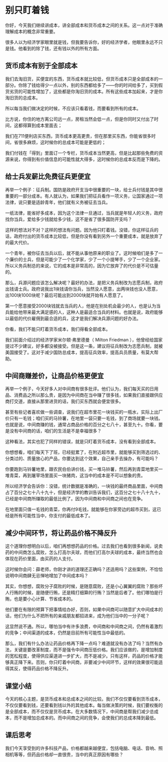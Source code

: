 # 别只盯着钱
你好，今天我们继续讲成本，讲全部成本和货币成本之间的关系。这一点对于准确理解成本的概念非常重要。

很多人以为经济学家眼里就是钱，但我要告诉你，好的经济学者，他眼里永远不只是钱。他看到的除了钱，还有钱以外的所有方面。
## 货币成本有别于全部成本
我们去淘旧货，买便宜的东西，货币成本就比较低，但货币成本只是全部成本的一部分。你除了钱给得少一点以外，别的东西都给多了——你的时间给多了，买到假货劣货的可能性增加了，这些都是你淘旧货的成本。所有这些成本加起来，才是你淘旧货的总成本。

所以每当我们做决定的时候，不应该只看着钱，而要看到所有的成本。

比方说，你住的地方离公司远一点，房租当然会低一点，但是你同时又付出了时间，这都得算到成本里面去；

我们在711便利店买东西，货币成本更高更贵，但在那里买东西，你能省很多时间，省很多麻烦，这时候你的总成本可能是更低的；

我们付钱在「得到」里面订一个专栏，货币成本当然更高，但是比起那些免费的资源来说，你得到有价值信息的可能性就大得多，这时候你的总成本反而是下降的。
## 给士兵发薪比免费征兵更便宜
再举一个例子：征兵制。国防是政府开支当中很重要的一块，给士兵付钱是其中很重要的一部分成本。有人就认为，如果我们把征兵看作一项义务，让国家通过一项法律，说只要是适龄青年，他们就有义务被征去当兵。

一纸法律，能省好多成本，因为这个法律一旦通过，当兵就是年轻人的义务，政府找你当兵，爱给多少钱就给多少钱，这不是省了很多国防开支吗？

这样的想法对不对？这样的想法有问题。因为他只盯着钱。没错，你这样征兵的话，政府付出的货币成本比较低，但是你没有看到另外一个重要成本，就是放弃了的最大代价。

一个青年，被你征去当兵以后，就不能从事他原来的职业了。这时候咱们是多了一个廉价的士兵，但是可能少了一个化学家，少了一个小提琴手，少了一个企业家。所以义务兵制总的来说，它的成本是非常高的，因为它放弃了的代价是不可估量的。

那么，兵源问题应该怎么解决呢？最好的办法，是把义务兵制改为志愿兵制，政府出钱请士兵。政府说我出1块钱请你当兵，当然没人愿意，出两块钱也没人愿意，出100块1000块呢？最后可能出到2000块就开始有人愿意了。

第一个愿意接受2000块钱就去当兵的人，他是在别处机会最少的人，也是认为当兵能给他带来最大满足感的人，这种人是最适合当兵的材料。也就是说，政府能够以最低的代价雇佣到最合适的兵，这才是我们解决兵源问题的好办法。

你看，我们不能只盯着货币成本，我们得看全部成本。

我们前面介绍过的经济学家米尔顿·弗里德曼（ Milton Friedman ），他曾经给国家提过不少建议，好多都没被接受。但是这一条，建议将征兵制改为志愿兵制，就被美国接受了。这对于减少国防总成本，提高征兵效率，提高兵员质量，有莫大帮助。
## 中间商赚差价，让商品价格更便宜
再举一个例子，今天好多人对中间商有很多批评。他们认为，我们每天买的日用品、消费品之所以那么贵，是因为中间商在当中赚了很多钱，如果我们直接跟供应商打交道，直接从那里进货的话，我们买东西就会便宜很多。

甚至有些记者喜欢做一些调查，说我们在超市里花一块钱买的一瓶水，实际上出厂价只有一毛钱；咱们买的马铃薯，在地里一袋只要一毛钱，到了商场就要一块钱。也就是说，中间商赚的钱，通常占商品价格的百分之七八十，甚至九十。你看，要是没有中间商的话，咱们的生活是不是幸福很多？

这种看法，其实也犯了同样的错误，就是只盯着货币成本，没有看到全部成本。

你想想看，咱们每天下了班，已经挺累了，在附近超市里，就能够买到筛选过的、分类过的、质量放心的产品，你要达到这个效果，自己亲手去操办，有可能吗？

你要跑到马铃薯地里，跟农民伯伯讲价钱，买一堆马铃薯，然后再到青菜地里买一堆青菜，再到屠宰场里面买一块猪肉，这当中的成本是不可以想象的贵。

所以经济学会告诉你：没错，统计数据是准确的，一块钱的最终商品里面，中间商占了百分之七十八十九十，但是经济学的教训告诉我们，这百分之七十八十九十，已经是中间商所赚取的最低比例了。因为中间商和中间商之间也在竞争。

在地里面只值一毛钱的青菜，你再付9毛钱，就能够在你家旁边的超市买到，这已经是所有可能性当中，你支付的最低成本了。
## 减少中间环节，将让药品价格不降反升
这个道理你想明白以后，咱们再想想药品的价格。过去我们也看到很多新闻，说卖药的中间商怎么腐败，怎么打高尔夫球，而他们打高尔夫球的成本，最终当然也会体现在药价里面，由买药的人支付。

这时候你会问：薛老师，你刚才讲的道理还正确吗？还适用吗？这些案例，不恰恰说明中间商肆无忌惮地增加了中间成本吗？

其实，你想想，腐败分子腐败的时候，是随意腐败，还是小心翼翼的腐败？那些坏人行贿的时候，是随便行贿，还是精打细算的行贿？当然是后者了。他们哪怕是行贿，也是要小心计算、节省成本的。

他们要在有限的预算下把事情给办好，否则，如果中间商可以随意扩大中间成本的话，他们为什么不把所有的亲戚朋友都招进来，成为他们当中的一分子呢？

这显然说不通。所以，哪怕当中有许多浪费，中间商和中间商之间，仍然有着激烈的竞争；中间渠道的成本，仍然是目前所有可能性当中最低的。

那么，我们有什么办法让药品价格再下降一点吗？难道就没有办法了吗？当然有办法，关键是要改革制度，而不是强令中间商压低价格。我们应该做的，是增加制度的宽松程度，使得供应渠道进一步扩大，而不是减少。只有这样，药品的价格才能够真正降下来。否则，你只盯着中间商，非要减少中间环节，这样的效果很可能适得其反，使得药品价格不降反升。
## 课堂小结
今天的核心主题，是货币成本和总成本之间的比较。我们不仅仅要看到货币成本，不仅仅要看到钱，还要看到钱以外的其他成本。每当做决策的时候，我们要权衡的是全部成本，而不仅仅是货币成本。在大多数情况下，中间商是帮我们减少总成本，而不是增加总成本的。而中间商之间的竞争，会使我们的总成本降到最低。
## 课后思考
我们今天享受到的许多科技产品，价格都越来越便宜，包括电脑、电话、音响、照相机等等，但药品价格却一直很贵，当中的真正原因有哪些？